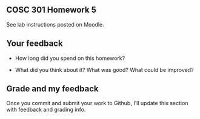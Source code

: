 ## COSC 301 Homework 5

See lab instructions posted on Moodle.

## Your feedback

 * How long did you spend on this homework?

 * What did you think about it?  What was good?  What could be improved?

## Grade and my feedback

Once you commit and submit your work to Github, I'll update this section with feedback and grading info.
